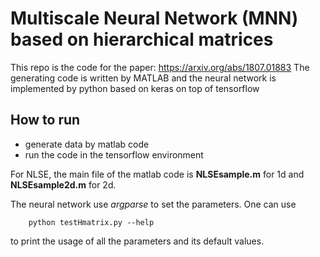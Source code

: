 # Multiscale Neural Network (MNN) based on hierarchical matrices
This repo is the code for the paper: https://arxiv.org/abs/1807.01883
The generating code is written by MATLAB and the neural network is implemented by python based on keras on top of tensorflow

## How to run
- generate data by matlab code
- run the code in the tensorflow environment 

For NLSE, the main file of the matlab code is __NLSEsample.m__ for 1d and __NLSEsample2d.m__ for 2d.

The neural network use _argparse_ to set the parameters. One can use 
```
	python testHmatrix.py --help  
```
to print the usage of all the parameters and its default values.
